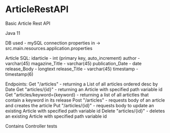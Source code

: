 # ArticleRestAPI
Basic Article Rest API

Java 11

DB used - mySQL
connection properties in -> src.main.resources.application.properties

Article SQL:
idarticle - int (primary key, auto_increment)
author - varchar(45)
magazine_Title - varchar(45)
publication_Date - date
release_Body - longtext
release_Title - varchar(45)
timestamp - timestamp(6)

Endpoints:
Get "/articles" - returning a List of all articles ordered desc by Date
Get "articles/{id}" - returning an Article with specified path variable id
Get "articles/keyword={keyword} - returning a list of all artictles that contain a keyword in its release
Post "/articles" - requests body of an article and creates the article
Put "/articles/{id}" - requests body to update an existing Article with specified path variable id
Delete "articles/{id}" - deletes an existing Article with specified path variable id

Contains Controller tests
